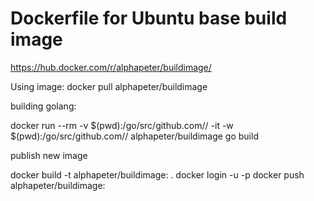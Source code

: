 # Dockerfile for Ubuntu base build image

https://hub.docker.com/r/alphapeter/buildimage/

Using image: 
docker pull alphapeter/buildimage

building golang: 

docker run --rm -v $(pwd):/go/src/github.com/<name>/<repository> -it -w $(pwd):/go/src/github.com/<name>/<repository> alphapeter/buildimage go build


publish new image

docker build -t alphapeter/buildimage:<date> .
docker login -u <username> -p <password>
docker push alphapeter/buildimage:<date>

